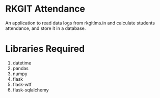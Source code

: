 # RKGIT Attendance
An application to read data logs from rkgitlms.in and calculate students attendance, and store it in a database.

# Libraries Required
1. datetime
2. pandas
3. numpy
4. flask
5. flask-wtf
6. flask-sqlalchemy